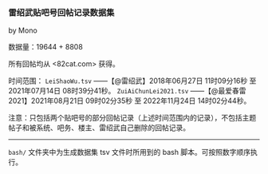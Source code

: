 ### 雷绍武贴吧号回帖记录数据集

by Mono

数据量：19644 + 8808

所有回帖均从 <82cat.com> 获得。

时间范围：
`LeiShaoWu.tsv` ——【@雷绍武】2018年06月27日 11时09分16秒 至 2021年07月14日 08时39分41秒。
`ZuiAiChunLei2021.tsv` ——【@最爱春雷2021】2021年08月21日 09时02分35秒 至 2022年11月24日 14时02分44秒。

注意：只包括两个贴吧号的部分回帖记录（上述时间范围内的记录），不包括主题帖子和被系统、吧务、楼主、雷绍武自己删除的回帖记录。

---

`bash/` 文件夹中为生成数据集 tsv 文件时所用到的 bash 脚本。可按照数字顺序执行。
